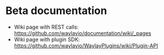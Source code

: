Beta documentation
=============
* Wiki page with REST calls: https://github.com/waylayio/documentation/wiki/_pages
* Wiki page with plugin SDK: https://github.com/waylayio/WaylayPlugins/wiki/Plugin-API
